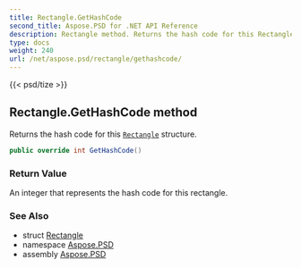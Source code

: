 ```yaml
---
title: Rectangle.GetHashCode
second_title: Aspose.PSD for .NET API Reference
description: Rectangle method. Returns the hash code for this Rectangle structure
type: docs
weight: 240
url: /net/aspose.psd/rectangle/gethashcode/
---
```

{{< psd/tize >}}
## Rectangle.GetHashCode method

Returns the hash code for this [`Rectangle`](../) structure.

```csharp
public override int GetHashCode()
```

### Return Value

An integer that represents the hash code for this rectangle.

### See Also

* struct [Rectangle](../)
* namespace [Aspose.PSD](../../rectangle/)
* assembly [Aspose.PSD](../../../)


